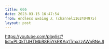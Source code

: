 ```yaml
---
title: 666
date: 2023-03-15 16:47:54
from: endless шизing ⍼ (channel1162404975)
layout: post
---
```


<https://youtube.com/playlist?list=PL0kTUHTMbR8E5YkRKAq1TmxzzAWnBNeJl>
